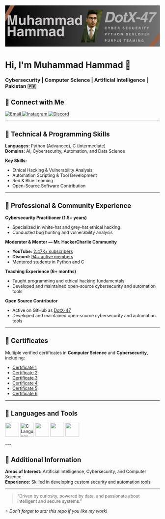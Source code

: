 ![banner](banner.png)

# Hi, I'm Muhammad Hammad 👋

### Cybersecurity | Computer Science | Artificial Intelligence | Pakistan 🇵🇰  

## 🤝 Connect with Me

<a href="mailto:hammad360yt@gmail.com">
  <img src="https://img.shields.io/badge/Email-hammad360yt@gmail.com-red?style=flat-square&logo=gmail" alt="Email"/>
</a>
<a href="https://www.instagram.com/its_hammad_470/">
  <img src="https://img.shields.io/badge/Instagram-@its_hammad_470-E4405F?style=flat-square&logo=instagram" alt="Instagram"/>
</a>
<a href="https://discord.com/users/1039497634102120478">
  <img src="https://img.shields.io/badge/Discord-Join-5865F2?style=flat-square&logo=discord" alt="Discord"/>
</a>

---

## 🧠 Technical & Programming Skills

**Languages:** Python (Advanced), C (Intermediate)  
**Domains:** AI, Cybersecurity, Automation, and Data Science  

**Key Skills:**
- Ethical Hacking & Vulnerability Analysis  
- Automation Scripting & Tool Development  
- Red & Blue Teaming 
- Open-Source Software Contribution  

---

## 💼 Professional & Community Experience

**Cybersecurity Practitioner (1.5+ years)**  
- Specialized in white-hat and grey-hat ethical hacking  
- Conducted bug hunting and vulnerability analysis  

**Moderator & Mentor — Mr. HackerCharlie Community**  
- **YouTube:** [2.47K+ subscribers](https://www.youtube.com/@Mr.HackerCharlie)  
- **Discord:** [94+ active members](https://discord.gg/vxPfaQjg)  
- Mentored students in Python and C  

**Teaching Experience (6+ months)**  
- Taught programming and ethical hacking fundamentals  
- Developed and maintained open-source cybersecurity and automation tools  

**Open Source Contributor**  
- Active on GitHub as [DotX-47](https://github.com/DotX-47)  
- Developed and maintained open-source cybersecurity and automation tools  

---

## 🏅 Certificates

Multiple verified certificates in **Computer Science** and **Cybersecurity**, including:  
- [Certificate 1](https://drive.google.com/file/d/1R83MsnXs4tEGCBmWOQGaCmNcRPqMg15c/view?usp=drive_link)  
- [Certificate 2](https://drive.google.com/file/d/1UkFG6OvpE4jv1gxYPZZteGO0BmOjRenm/view?usp=drive_link)  
- [Certificate 3](https://drive.google.com/file/d/1G7x4jyUNZzPetpBYRlcBQSBDT3JrYoDT/view?usp=drive_link)  
- [Certificate 4](https://drive.google.com/file/d/11-y0Piqc_Cw49rN10lyLGKFs983ftwZr/view?usp=drive_link)  
- [Certificate 5](https://drive.google.com/file/d/1wnc8ISr_aDf6CqFCSDnl6Z4fcqBkzW5Q/view?usp=drive_link)  
- [Certificate 6](https://drive.google.com/file/d/1aQKEdE2lALwsW9hYpvtf_FNeXBqO2h9a/view?usp=drive_link)  

---

## 🧰 Languages and Tools

<p align="left">
  <img src="https://cdn.jsdelivr.net/gh/devicons/devicon/icons/python/python-original.svg" width="45" height="45"/>
  <img src="https://upload.wikimedia.org/wikipedia/commons/1/18/C_Programming_Language.svg" width="45" height="45" title="C Language"/>
  <img src="https://cdn.jsdelivr.net/gh/devicons/devicon/icons/pycharm/pycharm-original.svg" width="45" height="45"/>
  <img src="https://cdn.jsdelivr.net/gh/devicons/devicon/icons/visualstudio/visualstudio-plain.svg" width="45" height="45"/>
  <img src="https://cdn.jsdelivr.net/gh/devicons/devicon/icons/linux/linux-original.svg" width="45" height="45"/>
</p>
---

## 🧩 Additional Information

**Areas of Interest:** Artificial Intelligence, Cybersecurity, and Computer Science  
**Experience:** Skilled in developing custom security and automation tools  

---

> “Driven by curiosity, powered by data, and passionate about intelligent and secure systems.”  

⭐ *Don’t forget to star this repo if you like my work!*
